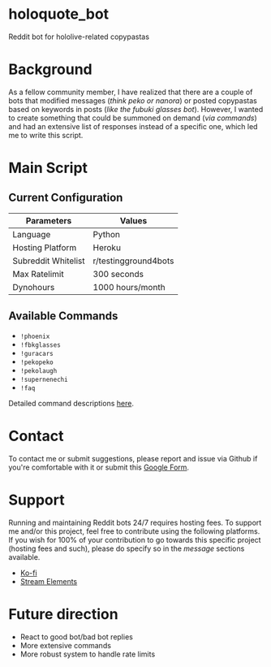 # holoquote_bot
Reddit bot for hololive-related copypastas

# Background
As a fellow community member, I have realized that there are a couple of bots that modified messages (_think peko or nanora_) or posted copypastas based on keywords in posts (_like the fubuki glasses bot_). However, I wanted to create something that could be summoned on demand (_via commands_) and had an extensive list of responses instead of a specific one, which led me to write this script.

# Main Script
## Current Configuration

| Parameters          | Values               |
|---------------------|----------------------|
| Language            | Python               |
| Hosting Platform    | Heroku               |
| Subreddit Whitelist | r/testingground4bots |
| Max Ratelimit       | 300 seconds          |
| Dynohours           | 1000 hours/month     |

## Available Commands
- `!phoenix`
- `!fbkglasses`
- `!guracars`
- `!pekopeko`
- `!pekolaugh`
- `!supernenechi`
- `!faq`

Detailed command descriptions [here](https://github.com/DiiSollertia/holoquote_bot/tree/main/main-script#readme).

# Contact 
To contact me or submit suggestions, please report and issue via Github if you're comfortable with it or submit this [Google Form](https://docs.google.com/forms/d/e/1FAIpQLSdQU66HN6aAVZjk7LNFqz8F0duhE_-wHRTVtN6wziMX9Aov5Q/viewform?usp=sf_link).

# Support 
Running and maintaining Reddit bots 24/7 requires hosting fees. To support me and/or this project, feel free to contribute using the following platforms. If you wish for 100% of your contribution to go towards this specific project (hosting fees and such), please do specify so in the _message_ sections available.
- [Ko-fi](https://ko-fi.com/sollertia)
- [Stream Elements](https://streamelements.com/sollertia_/tip)

# Future direction
- React to good bot/bad bot replies
- More extensive commands
- More robust system to handle rate limits